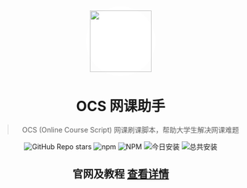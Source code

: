 <div align="center">

<div style="padding:8px;border-radius:100%;background:white;width:124px;height:124px">
<img src="https://cdn.ocsjs.com/resources/img/logo.png" width=124 height=124  >
</div>

# OCS 网课助手

> OCS (Online Course Script) 网课刷课脚本，帮助大学生解决网课难题

![GitHub Repo stars](https://img.shields.io/github/stars/ocsjs/ocsjs)
![npm](https://img.shields.io/npm/v/ocsjs?color=red)
![NPM](https://img.shields.io/npm/l/ocsjs)
![今日安装](https://img.shields.io/badge/dynamic/json?color=orange&label=今日安装&query=$.data.today_install&url=https://scriptcat.org/api/v2/scripts/367)
![总共安装](https://img.shields.io/badge/dynamic/json?color=red&label=总共安装&query=$.data.total_install&url=https://scriptcat.org/api/v2/scripts/367)

</div>
 
<div align="center">

## 官网及教程 [查看详情](https://kukuqi666.github.io/ocs-docs/)

</div>
